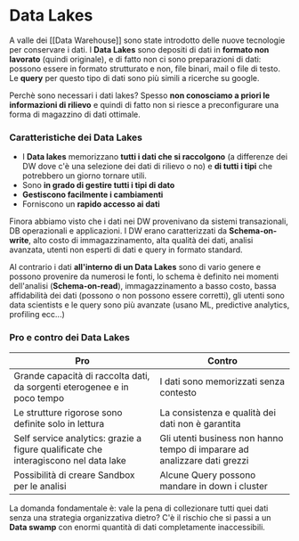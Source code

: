 # Data Lakes

A valle dei [[Data Warehouse]] sono state introdotto delle nuove tecnologie per conservare i dati.
I **Data Lakes** sono depositi di dati in **formato non lavorato** (quindi originale), e di fatto non ci sono preparazioni di dati: possono essere in formato strutturato e non, file binari, mail o file di testo.
Le **query** per questo tipo di dati sono più simili a ricerche su google.

Perchè sono necessari i dati lakes?
Spesso **non conosciamo a priori le informazioni di rilievo** e quindi di fatto non si riesce a preconfigurare una forma di magazzino di dati ottimale.

### Caratteristiche dei Data Lakes

- I **Data lakes** memorizzano **tutti i dati che si raccolgono** (a differenze dei DW dove c'è una selezione dei dati di rilievo o no) e **di tutti i tipi** che potrebbero un giorno tornare utili.
- Sono **in grado di gestire tutti i tipi di dato**
- **Gestiscono facilmente i cambiamenti** 
- Forniscono un **rapido accesso ai dati**

Finora abbiamo visto che i dati nei DW provenivano da sistemi transazionali, DB operazionali e applicazioni.
I DW erano caratterizzati da **Schema-on-write**, alto costo di immagazzinamento, alta qualità dei dati, analisi avanzata, utenti non esperti di dati e query in formato standard.

Al contrario i dati **all'interno di un Data Lakes** sono di vario genere e possono provenire da numerosi le fonti, lo schema è definito nei momenti dell'analisi (**Schema-on-read**), immagazzinamento a basso costo, bassa affidabilità dei dati (possono o non possono essere corretti), gli utenti sono data scientists e le query sono più avanzate (usano ML, predictive analytics, profiling ecc...)

### Pro e contro dei Data Lakes

| Pro                                                                                 | Contro                                                                    |
| ----------------------------------------------------------------------------------- | ------------------------------------------------------------------------- |
| Grande capacità di raccolta dati, da sorgenti eterogenee e in poco tempo            | I dati sono memorizzati senza contesto                                    |
| Le strutture rigorose sono definite solo in lettura                                 | La consistenza e qualità dei dati non è garantita                         |
| Self service analytics: grazie a figure qualificate che interagiscono nel data lake | Gli utenti business non hanno tempo di imparare ad analizzare dati grezzi |
| Possibilità di creare Sandbox per le analisi                                        | Alcune Query possono mandare in down i cluster                                                                          |

La domanda fondamentale è: vale la pena di collezionare tutti quei dati senza una strategia organizzativa dietro? C'è il rischio che si passi a un **Data swamp** con enormi quantità di dati completamente inaccessibili.